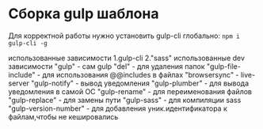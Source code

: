 # Сборка gulp шаблона

Для корректной работы нужно установить gulp-cli глобально:
`npm i gulp-cli -g`

использованные зависимости
1.gulp-cli
2."sass"
использованные dev зависимости
"gulp" - сам gulp
"del" - для удаления папок
"gulp-file-include" - для использования @@includes в файлах
"browsersync" - live-server
"gulp-notify" - вывод уведомления
"gulp-plumber" - для вывода уведомления в самой ОС
"gulp-rename" - для переименования файлов
"gulp-replace" - для замены пути
"gulp-sass" - для компиляции sass
"gulp-version-number" - для добавления уник.идентификатора к файлам,чтобы не кешировались